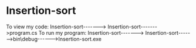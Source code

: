 # Insertion-sort
To view my code: Insertion-sort-------> Insertion-sort------->program.cs
To run my program: Insertion-sort-------> Insertion-sort------->bin\debug------>Insertion-sort.exe
